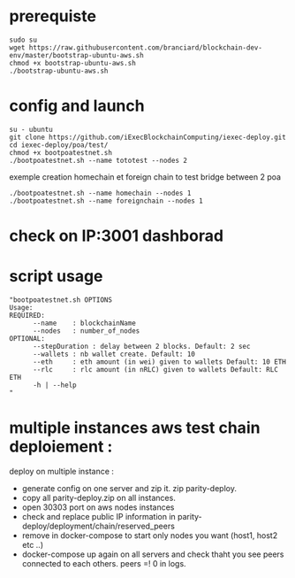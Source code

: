 # prerequiste

```
sudo su
wget https://raw.githubusercontent.com/branciard/blockchain-dev-env/master/bootstrap-ubuntu-aws.sh
chmod +x bootstrap-ubuntu-aws.sh
./bootstrap-ubuntu-aws.sh
```

# config and launch
```
su - ubuntu
git clone https://github.com/iExecBlockchainComputing/iexec-deploy.git
cd iexec-deploy/poa/test/
chmod +x bootpoatestnet.sh 
./bootpoatestnet.sh --name tototest --nodes 2

```
exemple creation homechain et foreign chain to test bridge between 2 poa
```
./bootpoatestnet.sh --name homechain --nodes 1
./bootpoatestnet.sh --name foreignchain --nodes 1

```
# check on IP:3001 dashborad

# script usage
```
"bootpoatestnet.sh OPTIONS
Usage:
REQUIRED:
      --name    : blockchainName
      --nodes   : number_of_nodes
OPTIONAL:
      --stepDuration : delay between 2 blocks. Default: 2 sec
      --wallets : nb wallet create. Default: 10
      --eth     : eth amount (in wei) given to wallets Default: 10 ETH
      --rlc     : rlc amount (in nRLC) given to wallets Default: RLC ETH
      -h | --help
"
```
# multiple instances aws test chain deploiement :

deploy on multiple instance :
-  generate  config  on one server and zip it. zip parity-deploy.
- copy all parity-deploy.zip on all instances.
- open 30303 port on aws nodes instances
- check and replace public IP information in parity-deploy/deployment/chain/reserved_peers
- remove in docker-compose to start only nodes you want (host1, host2 etc ..)
- docker-compose up again on all servers and check thaht you see peers connected to each others. peers =! 0 in logs.
